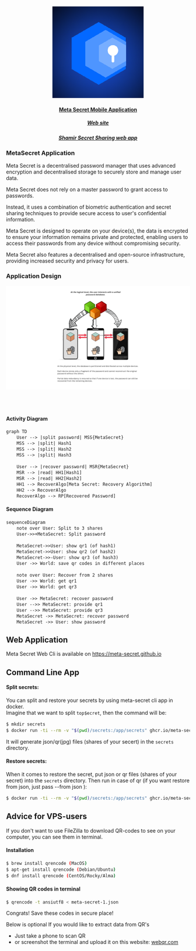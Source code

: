 
<p align="center">
  <img alt="Meta Secret" src="https://github.com/meta-secret/meta-secret-core/blob/main/docs/img/meta-secret-logo.png" width="250" />
  
  <h4 align="center"> <a href="https://apps.apple.com/app/metasecret/id1644286751">Meta Secret Mobile Application</a></h4>
  
  <h5 align="center"> <a href="https://meta-secret.org">Web site</a> </h5>
  <h5 align="center"> <a href="https://meta-secret.github.io">Shamir Secret Sharing web app</a> </h5>
</p>

### MetaSecret Application 
Meta Secret is a decentralised password manager that uses advanced encryption and decentralised storage to securely store and manage user data.

Meta Secret does not rely on a master password to grant access to passwords.

Instead, it uses a combination of biometric authentication and secret sharing techniques to provide secure access to user's confidential information.

Meta Secret is designed to operate on your device(s), the data is encrypted to ensure your information remains private and protected, enabling users to access their passwords from any device without compromising security.

Meta Secret also features a decentralised and open-source infrastructure, providing increased security and privacy for users.

### Application Design
![meta secret app picture](docs/img/app/meta-secret-app.png)

<br>
<br>

#### Activity Diagram
```mermaid
graph TD
    User --> |split password| MSS{MetaSecret}
    MSS --> |split| Hash1
    MSS --> |split| Hash2
    MSS --> |split| Hash3
    
    User --> |recover password| MSR{MetaSecret}
    MSR --> |read| HH1[Hash1]
    MSR --> |read| HH2[Hash2]
    HH1 --> RecoverAlgo[Meta Secret: Recovery Algorithm]
    HH2 --> RecoverAlgo
    RecoverAlgo --> RP[Recovered Password]
```

#### Sequence Diagram
```mermaid
sequenceDiagram
    note over User: Split to 3 shares
    User->>+MetaSecret: Split password
    
    MetaSecret->>User: show qr1 (of hash1)
    MetaSecret->>User: show qr2 (of hash2)
    MetaSecret->>-User: show qr3 (of hash3)
    User ->> World: save qr codes in different places

    note over User: Recover from 2 shares
    User ->> World: get qr1
    User ->> World: get qr3

    User ->> MetaSecret: recover password
    User -->> MetaSecret: provide qr1
    User -->> MetaSecret: provide qr3
    MetaSecret ->> MetaSecret: recover password
    MetaSecret ->> User: show password
```

## Web Application
Meta Secret Web Cli is available on https://meta-secret.github.io

## Command Line App

#### Split secrets:
You can split and restore your secrets by using meta-secret cli app in docker.
<br>
Imagine that we want to split `top$ecret`, then the command will be: 

```bash
$ mkdir secrets
$ docker run -ti --rm -v "$(pwd)/secrets:/app/secrets" ghcr.io/meta-secret/cli:latest split --secret top$ecret 
```

It will generate json/qr(jpg) files (shares of your secert) in the `secrets` directory.

#### Restore secrets:
When it comes to restore the secret, put json or qr files (shares of your secret) into the `secrets` directory.
Then run in case of qr (if you want restore from json, just pass --from json ):

```bash
$ docker run -ti --rm -v "$(pwd)/secrets:/app/secrets" ghcr.io/meta-secret/cli:latest restore --from qr 
```

## Advice for VPS-users
If you don't want to use FileZilla to download QR-codes to see on your computer, you can see them in terminal.

#### Installation
```bash
$ brew install qrencode (MacOS)
$ apt-get install qrencode (Debian/Ubuntu)
$ dnf install qrencode (CentOS/Rocky/Alma)
```

#### Showing QR codes in terminal
```bash
$ qrencode -t ansiutf8 < meta-secret-1.json
```

Congrats! Save these codes in secure place!

Below is optional
If you would like to extract data from QR's
  * Just take a phone to scan QR
  * or screenshot the terminal and upload it on this website: [webqr.com](https://webqr.com)

<br>
